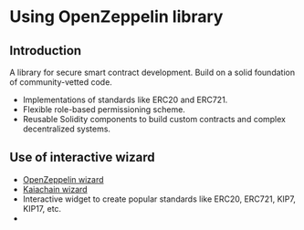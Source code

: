# Using OpenZeppelin library

## Introduction
A library for secure smart contract development. Build on a solid foundation of community-vetted code.
- Implementations of standards like ERC20 and ERC721.
- Flexible role-based permissioning scheme.
- Reusable Solidity components to build custom contracts and complex decentralized systems.

## Use of interactive wizard
- [OpenZeppelin wizard](https://wizard.openzeppelin.com/?utm_campaign=Blog&utm_source=Blog%20-%20Wizard)
- [Kaiachain wizard](https://wizard.kaia.io/)
- Interactive widget to create popular standards like ERC20, ERC721, KIP7, KIP17, etc.
- 

